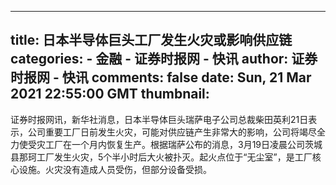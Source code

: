 
---
title: 日本半导体巨头工厂发生火灾或影响供应链
categories: 
    - 金融
    - 证券时报网 - 快讯
author: 证券时报网 - 快讯
comments: false
date: Sun, 21 Mar 2021 22:55:00 GMT
thumbnail: 
---

<div>   
<p>证券时报网讯，新华社消息，日本半导体巨头瑞萨电子公司总裁柴田英利21日表示，公司重要工厂日前发生火灾，可能对供应链产生非常大的影响，公司将竭尽全力使受灾工厂在一个月内恢复生产。根据瑞萨公布的消息，3月19日凌晨公司茨城县那珂工厂发生火灾，5个半小时后大火被扑灭。起火点位于“无尘室”，是工厂核心设施。火灾没有造成人员受伤，但部分设备受损。</p>
                  
</div>
            